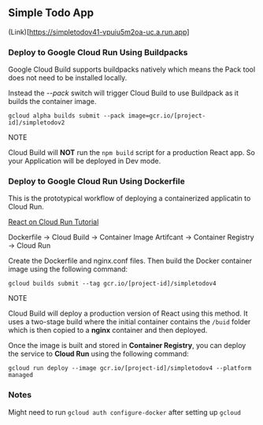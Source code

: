 ## Simple Todo App
(Link)[https://simpletodov41-vpuiu5m2oa-uc.a.run.app]

### Deploy to Google Cloud Run Using Buildpacks

Google Cloud Build supports buildpacks natively which means the Pack tool does not need to be installed locally. 

Instead the *--pack* switch will trigger Cloud Build to use Buildpack as it builds the container image.

```
gcloud alpha builds submit --pack image=gcr.io/[project-id]/simpletodov2
```

NOTE

Cloud Build will **NOT** run the `npm build` script for a production React app. So your Application will be deployed in Dev mode.

### Deploy to Google Cloud Run Using Dockerfile

This is the prototypical workflow of deploying a containerized applicatin to Cloud Run.

[React on Cloud Run Tutorial](https://cloud.google.com/community/tutorials/deploy-react-nginx-cloud-run)

Dockerfile -> Cloud Build -> Container Image Artifcant -> Container Registry -> Cloud Run

Create the Dockerfile and nginx.conf files. Then build the Docker container image using the following command:

```
gcloud builds submit --tag gcr.io/[project-id]/simpletodov4
```

NOTE

Cloud Build will deploy a production version of React using this method. It uses a two-stage build where the initial container contains the `/buid` folder which is then copied to a **nginx** container and then deployed.

Once the image is built and stored in **Container Registry**, you can deploy the service to **Cloud Run** using the following command:

```
gcloud run deploy --image gcr.io/[project-id]/simpletodov4 --platform managed
```

### Notes

Might need to run `gcloud auth configure-docker` after setting up `gcloud`